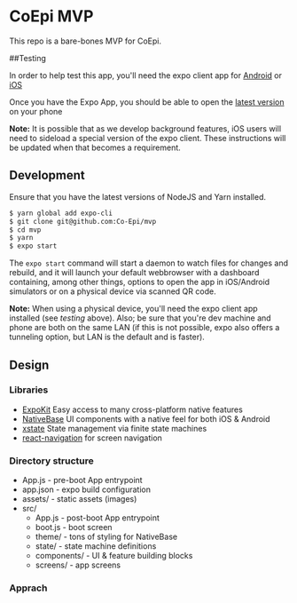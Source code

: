 # CoEpi MVP

This repo is a bare-bones MVP for CoEpi. 

##Testing

In order to help test this app, you'll need the expo client app for [Android](https://play.google.com/store/apps/details?id=host.exp.exponent&referrer=www) or [iOS](https://itunes.apple.com/app/apple-store/id982107779)

Once you have the Expo App, you should be able to open the [latest version](https://expo.io/@rynomad/coepi-mvp) on your phone

**Note:** It is possible that as we develop background features, iOS users will need to sideload a special version of the expo client. These instructions will be updated when that becomes a requirement.

## Development

Ensure that you have the latest versions of NodeJS and Yarn installed.

```bash
$ yarn global add expo-cli
$ git clone git@github.com:Co-Epi/mvp
$ cd mvp
$ yarn
$ expo start
```

The `expo start` command will start a daemon to watch files for changes and rebuild, and it will launch your default webbrowser with a dashboard containing, among other things, options to open the app in iOS/Android simulators or on a physical device via scanned QR code. 

**Note:** When using a physical device, you'll need the expo client app installed (see *testing* above). Also; be sure that you're dev machine and phone are both on the same LAN (if this is not possible, expo also offers a tunneling option, but LAN is the default and is faster).

## Design
### Libraries
- [ExpoKit](https://docs.expo.io/versions/latest/) Easy access to many cross-platform native features
- [NativeBase](https://nativebase.io) UI components with a native feel for both iOS & Android
- [xstate](https://xstate.js.org/docs/) State management via finite state machines
- [react-navigation](https://reactnavigation.org/) for screen navigation

### Directory structure
- App.js - pre-boot App entrypoint
- app.json - expo build configuration
- assets/ - static assets (images)
- src/ 
    - App.js - post-boot App entrypoint
    - boot.js - boot screen
    - theme/ - tons of styling for NativeBase
    - state/ - state machine definitions
    - components/ - UI & feature building blocks 
    - screens/ - app screens

### Apprach




